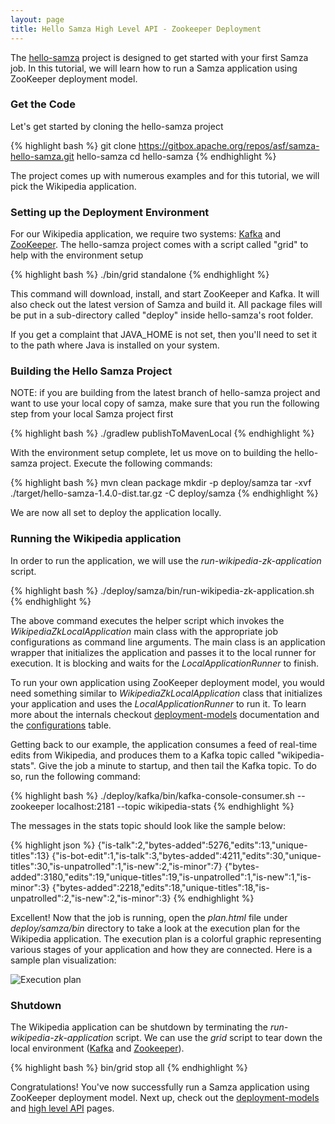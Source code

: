 ```yaml
---
layout: page
title: Hello Samza High Level API - Zookeeper Deployment
---
```

<!--
   Licensed to the Apache Software Foundation (ASF) under one or more
   contributor license agreements.  See the NOTICE file distributed with
   this work for additional information regarding copyright ownership.
   The ASF licenses this file to You under the Apache License, Version 2.0
   (the "License"); you may not use this file except in compliance with
   the License.  You may obtain a copy of the License at

       http://www.apache.org/licenses/LICENSE-2.0

   Unless required by applicable law or agreed to in writing, software
   distributed under the License is distributed on an "AS IS" BASIS,
   WITHOUT WARRANTIES OR CONDITIONS OF ANY KIND, either express or implied.
   See the License for the specific language governing permissions and
   limitations under the License.
-->

The [hello-samza](https://github.com/apache/samza-hello-samza) project is designed to get started with your first Samza job.
In this tutorial, we will learn how to run a Samza application using ZooKeeper deployment model.

### Get the Code

Let's get started by cloning the hello-samza project

{% highlight bash %}
git clone https://gitbox.apache.org/repos/asf/samza-hello-samza.git hello-samza
cd hello-samza
{% endhighlight %}

The project comes up with numerous examples and for this tutorial, we will pick the Wikipedia application.

### Setting up the Deployment Environment

For our Wikipedia application, we require two systems: [Kafka](http://kafka.apache.org/) and [ZooKeeper](http://zookeeper.apache.org/). The hello-samza project comes with a script called "grid" to help with the environment setup

{% highlight bash %}
./bin/grid standalone
{% endhighlight %}

This command will download, install, and start ZooKeeper and Kafka. It will also check out the latest version of Samza and build it. All package files will be put in a sub-directory called "deploy" inside hello-samza's root folder.

If you get a complaint that JAVA_HOME is not set, then you'll need to set it to the path where Java is installed on your system.

### Building the Hello Samza Project

NOTE: if you are building from the latest branch of hello-samza project and want to use your local copy of samza, make sure that you run the following step from your local Samza project first

{% highlight bash %}
./gradlew publishToMavenLocal
{% endhighlight %}

With the environment setup complete, let us move on to building the hello-samza project. Execute the following commands:

{% highlight bash %}
mvn clean package
mkdir -p deploy/samza
tar -xvf ./target/hello-samza-1.4.0-dist.tar.gz -C deploy/samza
{% endhighlight %}

We are now all set to deploy the application locally.

### Running the Wikipedia application

In order to run the application, we will use the *run-wikipedia-zk-application* script.

{% highlight bash %}
./deploy/samza/bin/run-wikipedia-zk-application.sh
{% endhighlight %}

The above command executes the helper script which invokes the *WikipediaZkLocalApplication* main class with the appropriate job configurations as command line arguments. The main class is an application wrapper
that initializes the application and passes it to the local runner for execution. It is blocking and waits for the *LocalApplicationRunner* to finish.

To run your own application using ZooKeeper deployment model, you would need something similar to *WikipediaZkLocalApplication* class that initializes your application
and uses the *LocalApplicationRunner* to run it. To learn more about the internals checkout [deployment-models](/startup/preview/) documentation and the [configurations](/learn/documentation/{{site.version}}/jobs/configuration-table.html) table.

Getting back to our example, the application consumes a feed of real-time edits from Wikipedia, and produces them to a Kafka topic called "wikipedia-stats". Give the job a minute to startup, and then tail the Kafka topic. To do so, run the following command:

{% highlight bash %}
./deploy/kafka/bin/kafka-console-consumer.sh  --zookeeper localhost:2181 --topic wikipedia-stats
{% endhighlight %}

The messages in the stats topic should look like the sample below:

{% highlight json %}
{"is-talk":2,"bytes-added":5276,"edits":13,"unique-titles":13}
{"is-bot-edit":1,"is-talk":3,"bytes-added":4211,"edits":30,"unique-titles":30,"is-unpatrolled":1,"is-new":2,"is-minor":7}
{"bytes-added":3180,"edits":19,"unique-titles":19,"is-unpatrolled":1,"is-new":1,"is-minor":3}
{"bytes-added":2218,"edits":18,"unique-titles":18,"is-unpatrolled":2,"is-new":2,"is-minor":3}
{% endhighlight %}

Excellent! Now that the job is running, open the *plan.html* file under *deploy/samza/bin* directory to take a look at the execution plan for the Wikipedia application.
The execution plan is a colorful graphic representing various stages of your application and how they are connected. Here is a sample plan visualization:

<img src="/img/{{site.version}}/learn/tutorials/hello-samza-high-level/wikipedia-execution-plan.png" alt="Execution plan" style="max-width: 100%; height: auto;" onclick="window.open(this.src)"/>


### Shutdown

The Wikipedia application can be shutdown by terminating the *run-wikipedia-zk-application* script.
We can use the *grid* script to tear down the local environment ([Kafka](http://kafka.apache.org/) and [Zookeeper](http://zookeeper.apache.org/)).

{% highlight bash %}
bin/grid stop all
{% endhighlight %}

Congratulations! You've now successfully run a Samza application using ZooKeeper deployment model. Next up, check out the [deployment-models](/startup/preview/) and [high level API](/startup/preview.html) pages.
